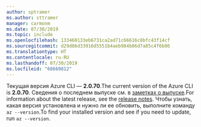 ```yaml
---
author: sptramer
ms.author: sttramer
manager: carmonm
ms.date: 07/30/2019
ms.topic: include
ms.openlocfilehash: 133460133eb6731ca2ad71c66616c8bfc43f14cf
ms.sourcegitcommit: d29d86d33916d5551b4aeb984b06d7a85c4f6b06
ms.translationtype: HT
ms.contentlocale: ru-RU
ms.lasthandoff: 07/30/2019
ms.locfileid: "68669812"
---
```

<span data-ttu-id="6b3c3-101">Текущая версия Azure CLI — __2.0.70__.</span><span class="sxs-lookup"><span data-stu-id="6b3c3-101">The current version of the Azure CLI is __2.0.70__.</span></span> <span data-ttu-id="6b3c3-102">Сведения о последнем выпуске см. в [заметках о выпуске](../release-notes-azure-cli.md).</span><span class="sxs-lookup"><span data-stu-id="6b3c3-102">For information about the latest release, see the [release notes](../release-notes-azure-cli.md).</span></span> <span data-ttu-id="6b3c3-103">Чтобы узнать, какая версия установлена и нужно ли ее обновить, выполните команду `az --version`.</span><span class="sxs-lookup"><span data-stu-id="6b3c3-103">To find your installed version and see if you need to update, run `az --version`.</span></span>
